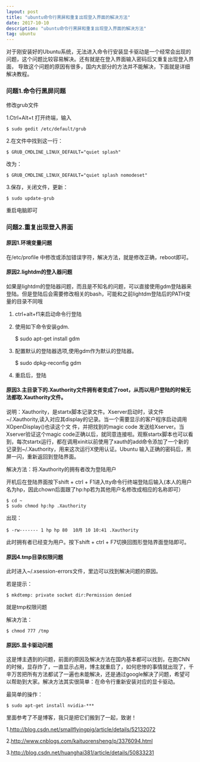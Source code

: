 ```yaml
---
layout: post
title: "ubuntu命令行黑屏和重复出现登入界面的解决方法"
date: 2017-10-10 
description: "ubuntu命令行黑屏和重复出现登入界面的解决方法"
tag: ubuntu 
---   
```


对于刚安装好的Ubuntu系统，无法进入命令行安装显卡驱动是一个经常会出现的问题，这个问题比较容易解决。还有就是在登入界面输入密码后又重复出现登入界面，
导致这个问题的原因有很多，国内大部分的方法并不能解决，下面就是详细解决教程。

### 问题1.命令行黑屏问题

修改grub文件

1.Ctrl+Alt+t 打开终端，输入

	$ sudo gedit /etc/default/grub
	
2.在文件中找到这一行：

	$ GRUB_CMDLINE_LINUX_DEFAULT="quiet splash"
	
改为：

	$ GRUB_CMDLINE_LINUX_DEFAULT="quiet splash nomodeset"
	
3.保存，关闭文件，更新：

	$ sudo update-grub
	
重启电脑即可

### 问题2.重复出现登入界面

#### 原因1.环境变量问题

在/etc/profile 中修改或添加错误字符，解决方法，就是修改正确，reboot即可。

#### 原因2.lightdm的登入器问题

如果是lightdm的登陆器问题，而且是不知名的问题，可以直接使用gdm登陆器来登陆。但是登陆后会需要修改相关的bash，可能和之前lightdm登陆后的PATH变量的目录不同哦

1. ctrl+alt+f1来启动命令行登陆

2. 使用如下命令安装gdm.

	$ sudo apt-get install gdm
	
3. 配置默认的登陆器选项,使用gdm作为默认的登陆器。

	$ sudo dpkg-reconfig gdm 
	
4. 重启后，登陆

#### 原因3.主目录下的.Xauthority文件拥有者变成了root，从而以用户登陆的时候无法都取.Xauthority文件。

说明：Xauthority，是startx脚本记录文件。Xserver启动时，读文件~/.Xauthority,读入对应其display的记录。当一个需要显示的客户程序启动调用XOpenDisplay()也读这个文 件，并把找到的magic code 发送给Xserver。当Xserver验证这个magic code正确以后，就同意连接啦。观察startx脚本也可以看到，每次startx运行，都在调用xinit以前使用了xauth的add命令添加了一个新的记录到~/.Xauthority，用来这次运行X使用认证。Ubuntu 输入正确的密码后，黑屏一闪，重新返回到登陆界面。

解决方法：将.Xauthority的拥有者改为登陆用户

开机后在登陆界面按下shift + ctrl + F1进入tty命令行终端登陆后输入(本人的用户名为hp，因此chown后面跟了hp:hp若为其他用户名修改成相应的名称即可）

	$ cd ~
	$ sudo chmod hp:hp .Xauthority
	
出现：

	$ -rw------- 1 hp hp 80  10月 10 10:41 .Xauthority

此时拥有者已经变为用户。按下shift + ctrl + F7切换回图形登陆界面登陆即可。

#### 原因4.tmp目录权限问题

此时进入~/.xsession-errors文件，里边可以找到解决问题的原因。

若是提示：

	$ mkdtemp: private socket dir:Permission denied
	
就是tmp权限问题

解决方法：

	$ chmod 777 /tmp
	
#### 原因5.显卡驱动问题

这是博主遇到的问题，前面的原因及解决方法在国内基本都可以找到，在跑CNN的时候，显存炸了，一直显示占用，博主就重启了，如何悲惨的事情就出现了，千辛万苦把所有方法都试了一遍也未能解决，还是通过google解决了问题，希望可以帮助到大家。解决方法其实很简单：在命令行重新安装对应的显卡驱动。

最简单的操作：

	$ sudo apt-get install nvidia-***
	
	
里面参考了不是博客，我只是把它们搬到了一起，致谢！

1.http://blog.csdn.net/smallflyingpig/article/details/52132072

2.http://www.cnblogs.com/kaituorensheng/p/3376094.html

3.http://blog.csdn.net/huanghai381/article/details/50833231










